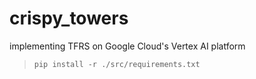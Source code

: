 # crispy_towers
implementing TFRS on Google Cloud's Vertex AI platform

> `pip install -r ./src/requirements.txt`
